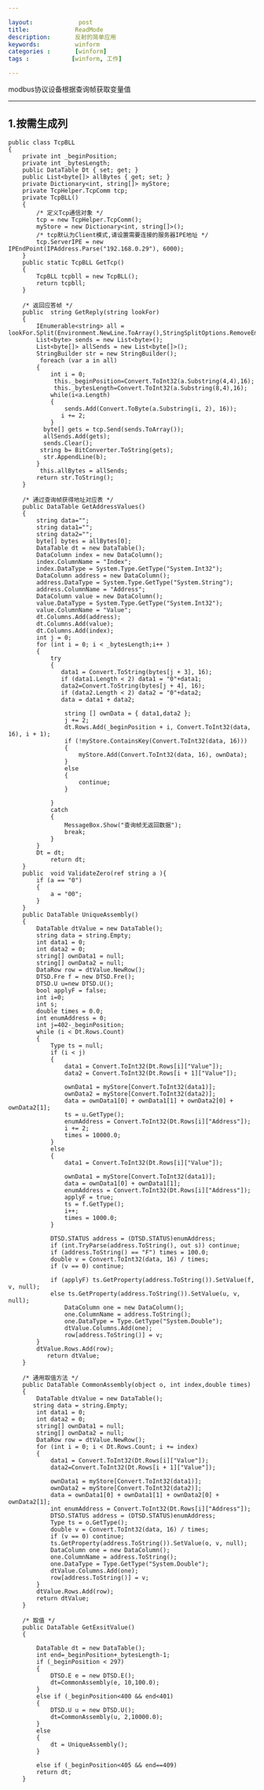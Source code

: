 ```yaml
---

layout:             post
title:             ReadMode
description:       反射的简单应用
keywords:          winform
categories :       [winform]
tags :            [winform, 工作]

---
```


modbus协议设备根据查询帧获取变量值

--------------------

## 1.按需生成列

    public class TcpBLL
    {
        private int _beginPosition;
        private int _bytesLength;
        public DataTable Dt { set; get; }
        public List<byte[]> allBytes { get; set; }
        private Dictionary<int, string[]> myStore;
        private TcpHelper.TcpComm tcp;
        private TcpBLL()
        {
            /* 定义Tcp通信对象 */
            tcp = new TcpHelper.TcpComm();
            myStore = new Dictionary<int, string[]>();
            /* tcp默认为Client模式,请设置需要连接的服务器IPE地址 */
            tcp.ServerIPE = new IPEndPoint(IPAddress.Parse("192.168.0.29"), 6000);
        }
        public static TcpBLL GetTcp()
        {
            TcpBLL tcpbll = new TcpBLL();
            return tcpbll;
        }
        
        /* 返回应答帧 */     
        public  string GetReply(string lookFor)
        {
            IEnumerable<string> all = lookFor.Split(Environment.NewLine.ToArray(),StringSplitOptions.RemoveEmptyEntries);
            List<byte> sends = new List<byte>();
            List<byte[]> allSends = new List<byte[]>();
            StringBuilder str = new StringBuilder();
             foreach (var a in all)
            {
                int i = 0; 
                 this._beginPosition=Convert.ToInt32(a.Substring(4,4),16);
                 this._bytesLength=Convert.ToInt32(a.Substring(8,4),16);
                while(i<a.Length)
                {
                    sends.Add(Convert.ToByte(a.Substring(i, 2), 16));
                   i += 2;                  
                }
              byte[] gets = tcp.Send(sends.ToArray());
              allSends.Add(gets);
              sends.Clear();
             string b= BitConverter.ToString(gets);            
              str.AppendLine(b);
            }
             this.allBytes = allSends;
            return str.ToString();
        }
        
        /* 通过查询帧获得地址对应表 */
        public DataTable GetAddressValues()
        {
            string data="";
            string data1="";
            string data2="";
            byte[] bytes = allBytes[0];          
            DataTable dt = new DataTable();
            DataColumn index = new DataColumn();
            index.ColumnName = "Index";
            index.DataType = System.Type.GetType("System.Int32");
            DataColumn address = new DataColumn();
            address.DataType = System.Type.GetType("System.String");
            address.ColumnName = "Address";
            DataColumn value = new DataColumn();
            value.DataType = System.Type.GetType("System.Int32");
            value.ColumnName = "Value";
            dt.Columns.Add(address);
            dt.Columns.Add(value);
            dt.Columns.Add(index);
            int j = 0;
            for (int i = 0; i < _bytesLength;i++ )
            {
                try
                {
                   data1 = Convert.ToString(bytes[j + 3], 16);
                   if (data1.Length < 2) data1 = "0"+data1;
                   data2=Convert.ToString(bytes[j + 4], 16);
                   if (data2.Length < 2) data2 = "0"+data2;
                   data = data1 + data2;

                    string [] ownData = { data1,data2 };
                    j += 2;
                    dt.Rows.Add(_beginPosition + i, Convert.ToInt32(data, 16), i + 1);
                    if (!myStore.ContainsKey(Convert.ToInt32(data, 16)))
                    {
                        myStore.Add(Convert.ToInt32(data, 16), ownData);
                    }
                    else
                    {
                        continue;
                    }
                        
                }
                catch
                {
                    MessageBox.Show("查询帧无返回数据");
                    break;
                }
            }
            Dt = dt;
                return dt;
        }
        public  void ValidateZero(ref string a ){
            if (a == "0")
            {
                a = "00";
            }
        }
        public DataTable UniqueAssembly()
        {
            DataTable dtValue = new DataTable();
            string data = string.Empty;
            int data1 = 0;
            int data2 = 0;
            string[] ownData1 = null;
            string[] ownData2 = null;
            DataRow row = dtValue.NewRow();
            DTSD.Fre f = new DTSD.Fre();
            DTSD.U u=new DTSD.U();
            bool applyF = false;
            int i=0;
            int s;
            double times = 0.0;
            int enumAddress = 0;
            int j=402-_beginPosition;
            while (i < Dt.Rows.Count)
            {
                Type ts = null;
                if (i < j)
                {
                    data1 = Convert.ToInt32(Dt.Rows[i]["Value"]);
                    data2 = Convert.ToInt32(Dt.Rows[i + 1]["Value"]);
                   
                    ownData1 = myStore[Convert.ToInt32(data1)];
                    ownData2 = myStore[Convert.ToInt32(data2)];
                    data = ownData1[0] + ownData1[1] + ownData2[0] + ownData2[1];
                    ts = u.GetType();
                    enumAddress = Convert.ToInt32(Dt.Rows[i]["Address"]);
                    i += 2;
                    times = 10000.0;
                }
                else
                {
                    data1 = Convert.ToInt32(Dt.Rows[i]["Value"]);

                    ownData1 = myStore[Convert.ToInt32(data1)];
                    data = ownData1[0] + ownData1[1];
                    enumAddress = Convert.ToInt32(Dt.Rows[i]["Address"]);
                    applyF = true;
                    ts = f.GetType();
                    i++;
                    times = 1000.0;
                }
                
                DTSD.STATUS address = (DTSD.STATUS)enumAddress;
                if (int.TryParse(address.ToString(), out s)) continue;
                if (address.ToString() == "F") times = 100.0;
                double v = Convert.ToInt32(data, 16) / times;
                if (v == 0) continue;

                if (applyF) ts.GetProperty(address.ToString()).SetValue(f, v, null);
                else ts.GetProperty(address.ToString()).SetValue(u, v, null);
                    DataColumn one = new DataColumn();
                    one.ColumnName = address.ToString();
                    one.DataType = Type.GetType("System.Double");
                    dtValue.Columns.Add(one);
                    row[address.ToString()] = v;                          
            }
            dtValue.Rows.Add(row);
               return dtValue;
        }
        
        /* 通用取值方法 */       
        public DataTable CommonAssembly(object o, int index,double times)
        {
            DataTable dtValue = new DataTable();       
           string data = string.Empty;
            int data1 = 0;
            int data2 = 0;
            string[] ownData1 = null;
            string[] ownData2 = null;
            DataRow row = dtValue.NewRow();
            for (int i = 0; i < Dt.Rows.Count; i += index)
            {
                data1 = Convert.ToInt32(Dt.Rows[i]["Value"]);
                data2=Convert.ToInt32(Dt.Rows[i + 1]["Value"]);

                ownData1 = myStore[Convert.ToInt32(data1)];
                ownData2 = myStore[Convert.ToInt32(data2)];
                data = ownData1[0] + ownData1[1] + ownData2[0] + ownData2[1];
                int enumAddress = Convert.ToInt32(Dt.Rows[i]["Address"]);
                DTSD.STATUS address = (DTSD.STATUS)enumAddress;
                Type ts = o.GetType();
                double v = Convert.ToInt32(data, 16) / times;
                if (v == 0) continue;
                ts.GetProperty(address.ToString()).SetValue(o, v, null);
                DataColumn one = new DataColumn();
                one.ColumnName = address.ToString();
                one.DataType = Type.GetType("System.Double");
                dtValue.Columns.Add(one);
                row[address.ToString()] = v;         
            }
            dtValue.Rows.Add(row);
            return dtValue;
        }
        
        /* 取值 */       
        public DataTable GetExsitValue()
        {
           
            DataTable dt = new DataTable();
            int end=_beginPosition+_bytesLength-1;
            if (_beginPosition < 297)
            {
                DTSD.E e = new DTSD.E();
                dt=CommonAssembly(e, 10,100.0);              
            }
            else if (_beginPosition<400 && end<401)
            {
                DTSD.U u = new DTSD.U();
                dt=CommonAssembly(u, 2,10000.0);
            }
            else 
            {
                dt = UniqueAssembly();
            }
           
            else if (_beginPosition<405 && end==409)
            return dt;
        }
       
